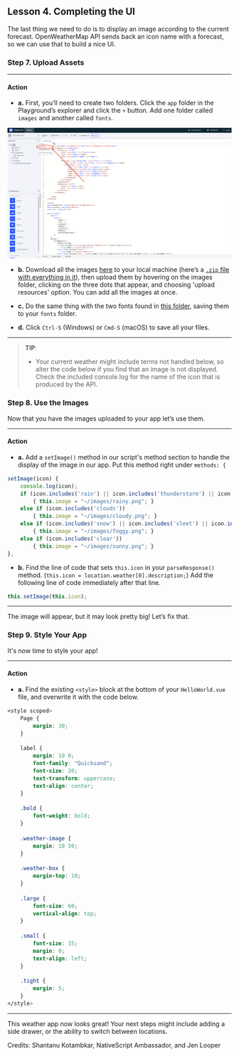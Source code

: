 ## Lesson 4. Completing the UI

The last thing we need to do is to display an image according to the current forecast. OpenWeatherMap API sends back an icon name with a forecast, so we can use that to build a nice UI.

### Step 7. Upload Assets

<hr data-action="start" />

#### Action

* **a.** First, you’ll need to create two folders. Click the `app` folder in the Playground’s explorer and click the `+` button. Add one folder called `images` and another called `fonts`. 

![](images/add-folder-1.png)

* **b.** Download all the images [here](https://github.com/jlooper/cleanweather/tree/master/app/images) to your local machine (here’s a [`.zip` file with everything in it](https://github.com/jlooper/cleanweather/archive/master.zip)), then upload them by hovering on the images folder, clicking on the three dots that appear, and choosing 'upload resources' option. You can add all the images at once. 

* **c.** Do the same thing with the two fonts found in [this folder](https://github.com/jlooper/cleanweather/tree/master/app/fonts), saving them to your `fonts` folder.

* **d.** Click `Ctrl-S` (Windows) or `Cmd-S` (macOS) to save all your files.

<hr data-action="end" />

> **TIP**:
> * Your current weather might include terms not handled below, so alter the code below if you find that an image is not displayed. Check the included console.log for the name of the icon that is produced by the API.

### Step 8. Use the Images

Now that you have the images uploaded to your app let’s use them.

<hr data-action="start" />

#### Action

* **a.** Add a `setImage()` method in our script's method section to handle the display of the image in our app. Put this method right under `methods: {`

``` JavaScript
setImage(icon) { 
    console.log(icon); 
    if (icon.includes('rain') || icon.includes('thunderstorm') || icon.includes('drizzle'))
        { this.image = "~/images/rainy.png"; }
    else if (icon.includes('clouds')) 
        { this.image = "~/images/cloudy.png"; }
    else if (icon.includes('snow') || icon.includes('sleet') || icon.includes('mist') || icon.includes('drizzle') || icon.includes('haze')) 
        { this.image = "~/images/foggy.png"; }
    else if (icon.includes('clear'))
        { this.image = "~/images/sunny.png"; }
}, 

```
* **b.** Find the line of code that sets `this.icon` in your `parseResponse()` method. (`this.icon = location.weather[0].description;`) Add the following line of code immediately after that line.

``` JavaScript
this.setImage(this.icon);
```

<hr data-action="end" />

The image will appear, but it may look pretty big! Let’s fix that.

### Step 9. Style Your App

It's now time to style your app!

<hr data-action="start" />

#### Action

* **a.** Find the existing `<style>` block at the bottom of your `HelloWorld.vue` file, and overwrite it with the code below.

``` CSS
<style scoped>
    Page {
        margin: 30;
    }

    label {
        margin: 10 0;
        font-family: "Quicksand";
        font-size: 20;
        text-transform: uppercase;
        text-align: center;
    }

    .bold {
        font-weight: bold;
    }

    .weather-image {
        margin: 10 50;
    }

    .weather-box {
        margin-top: 10;
    }

    .large {
        font-size: 60;
        vertical-align: top;
    }

    .small {
        font-size: 15;
        margin: 0;
        text-align: left;
    }

    .tight {
        margin: 5;
    }
</style>
```

<hr data-action="end" />

This weather app now looks great! Your next steps might include adding a side drawer, or the ability to switch between locations.

Credits: Shantanu Kotambkar, NativeScript Ambassador, and Jen Looper 
